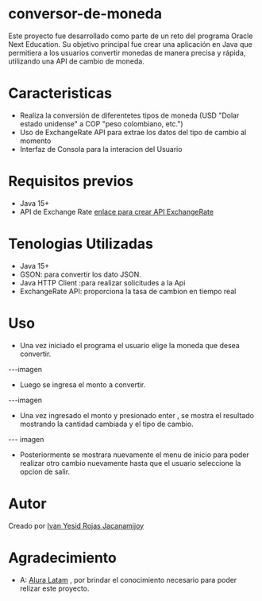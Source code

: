 # conversor-de-moneda
Este proyecto fue desarrollado como parte de un reto del programa Oracle Next Education. Su objetivo principal fue crear una aplicación en Java que permitiera a los usuarios convertir monedas de manera precisa y rápida, utilizando una API de cambio de moneda.
# Caracteristicas
- Realiza la conversión de diferentetes tipos de moneda (USD "Dolar estado unidense" a COP "peso colombiano, etc.")
- Uso de ExchangeRate API para extrae los datos del tipo de cambio al momento
- Interfaz de Consola para la interacion del Usuario
# Requisitos previos
- Java 15+
- API de Exchange Rate [enlace para crear API ExchangeRate](https://www.exchangerate-api.com/)
# Tenologias Utilizadas
- Java 15+
- GSON: para convertir los dato JSON.
- Java HTTP Client :para realizar solicitudes a la Api
- ExchangeRate API: proporciona la tasa de cambion en tiempo real
# Uso
  - Una vez iniciado el programa el usuario elige la moneda que desea convertir.
    
  ---imagen

  - Luego se ingresa el monto a convertir.
  
 ---imagen

  - Una vez ingresado el monto y presionado enter , se mostra el resultado mostrando la cantidad cambiada y el tipo de cambio.
    
  --- imagen
  
  - Posteriormente se mostrara nuevamente el menu de inicio para poder realizar otro cambio nuevamente hasta que el usuario seleccione la opcion de salir.

  # Autor
  Creado por [Ivan Yesid Rojas Jacanamijoy](www.linkedin.com/in/ivan-yesid-rojas-jacanamijoy-29817615b)

  # Agradecimiento
  - A: [Alura Latam](aluracursos.com) , por brindar el conocimiento necesario para poder relizar este proyecto.


